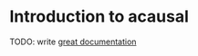 # Introduction to acausal

TODO: write [great documentation](http://jacobian.org/writing/what-to-write/)
